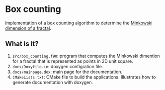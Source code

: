 # Box counting

Implementation of a box counting algorithm to determine the [Minkowski
dimension of a fractal](https://en.wikipedia.org/wiki/Minkowski%E2%80%93Bouligand_dimension).

## What is it?

1. `src/box_counting.f90`: program that computes the Minkowski dimention for a fractal that
   is represented as points in 2D unit square.
1. `docs/Doxyfile.in`: doxygen configration file.
1. `docs/mainpage.dox`: main page for the documentation.
1. `CMakeLists.txt`: CMake file to build the applications.  Illustrates how to generate
   documentation with doxygen.
